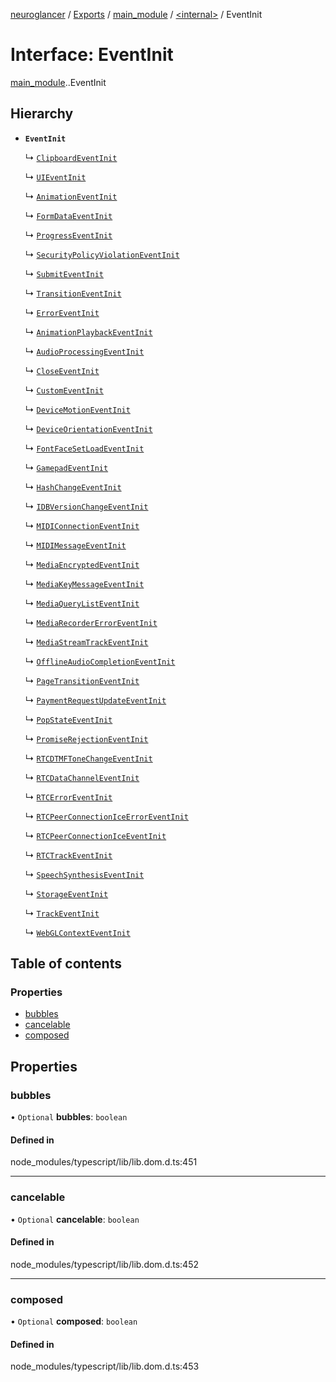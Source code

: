 [neuroglancer](../README.md) / [Exports](../modules.md) / [main\_module](../modules/main_module.md) / [<internal\>](../modules/main_module._internal_.md) / EventInit

# Interface: EventInit

[main_module](../modules/main_module.md).[<internal>](../modules/main_module._internal_.md).EventInit

## Hierarchy

- **`EventInit`**

  ↳ [`ClipboardEventInit`](main_module._internal_.ClipboardEventInit.md)

  ↳ [`UIEventInit`](main_module._internal_.UIEventInit.md)

  ↳ [`AnimationEventInit`](main_module._internal_.AnimationEventInit.md)

  ↳ [`FormDataEventInit`](main_module._internal_.FormDataEventInit.md)

  ↳ [`ProgressEventInit`](main_module._internal_.ProgressEventInit.md)

  ↳ [`SecurityPolicyViolationEventInit`](main_module._internal_.SecurityPolicyViolationEventInit.md)

  ↳ [`SubmitEventInit`](main_module._internal_.SubmitEventInit.md)

  ↳ [`TransitionEventInit`](main_module._internal_.TransitionEventInit.md)

  ↳ [`ErrorEventInit`](main_module._internal_.ErrorEventInit.md)

  ↳ [`AnimationPlaybackEventInit`](main_module._internal_.AnimationPlaybackEventInit.md)

  ↳ [`AudioProcessingEventInit`](main_module._internal_.AudioProcessingEventInit.md)

  ↳ [`CloseEventInit`](main_module._internal_.CloseEventInit.md)

  ↳ [`CustomEventInit`](main_module._internal_.CustomEventInit.md)

  ↳ [`DeviceMotionEventInit`](main_module._internal_.DeviceMotionEventInit.md)

  ↳ [`DeviceOrientationEventInit`](main_module._internal_.DeviceOrientationEventInit.md)

  ↳ [`FontFaceSetLoadEventInit`](main_module._internal_.FontFaceSetLoadEventInit.md)

  ↳ [`GamepadEventInit`](main_module._internal_.GamepadEventInit.md)

  ↳ [`HashChangeEventInit`](main_module._internal_.HashChangeEventInit.md)

  ↳ [`IDBVersionChangeEventInit`](main_module._internal_.IDBVersionChangeEventInit.md)

  ↳ [`MIDIConnectionEventInit`](main_module._internal_.MIDIConnectionEventInit.md)

  ↳ [`MIDIMessageEventInit`](main_module._internal_.MIDIMessageEventInit.md)

  ↳ [`MediaEncryptedEventInit`](main_module._internal_.MediaEncryptedEventInit.md)

  ↳ [`MediaKeyMessageEventInit`](main_module._internal_.MediaKeyMessageEventInit.md)

  ↳ [`MediaQueryListEventInit`](main_module._internal_.MediaQueryListEventInit.md)

  ↳ [`MediaRecorderErrorEventInit`](main_module._internal_.MediaRecorderErrorEventInit.md)

  ↳ [`MediaStreamTrackEventInit`](main_module._internal_.MediaStreamTrackEventInit.md)

  ↳ [`OfflineAudioCompletionEventInit`](main_module._internal_.OfflineAudioCompletionEventInit.md)

  ↳ [`PageTransitionEventInit`](main_module._internal_.PageTransitionEventInit.md)

  ↳ [`PaymentRequestUpdateEventInit`](main_module._internal_.PaymentRequestUpdateEventInit.md)

  ↳ [`PopStateEventInit`](main_module._internal_.PopStateEventInit.md)

  ↳ [`PromiseRejectionEventInit`](main_module._internal_.PromiseRejectionEventInit.md)

  ↳ [`RTCDTMFToneChangeEventInit`](main_module._internal_.RTCDTMFToneChangeEventInit.md)

  ↳ [`RTCDataChannelEventInit`](main_module._internal_.RTCDataChannelEventInit.md)

  ↳ [`RTCErrorEventInit`](main_module._internal_.RTCErrorEventInit.md)

  ↳ [`RTCPeerConnectionIceErrorEventInit`](main_module._internal_.RTCPeerConnectionIceErrorEventInit.md)

  ↳ [`RTCPeerConnectionIceEventInit`](main_module._internal_.RTCPeerConnectionIceEventInit.md)

  ↳ [`RTCTrackEventInit`](main_module._internal_.RTCTrackEventInit.md)

  ↳ [`SpeechSynthesisEventInit`](main_module._internal_.SpeechSynthesisEventInit.md)

  ↳ [`StorageEventInit`](main_module._internal_.StorageEventInit.md)

  ↳ [`TrackEventInit`](main_module._internal_.TrackEventInit.md)

  ↳ [`WebGLContextEventInit`](main_module._internal_.WebGLContextEventInit.md)

## Table of contents

### Properties

- [bubbles](main_module._internal_.EventInit.md#bubbles)
- [cancelable](main_module._internal_.EventInit.md#cancelable)
- [composed](main_module._internal_.EventInit.md#composed)

## Properties

### bubbles

• `Optional` **bubbles**: `boolean`

#### Defined in

node_modules/typescript/lib/lib.dom.d.ts:451

___

### cancelable

• `Optional` **cancelable**: `boolean`

#### Defined in

node_modules/typescript/lib/lib.dom.d.ts:452

___

### composed

• `Optional` **composed**: `boolean`

#### Defined in

node_modules/typescript/lib/lib.dom.d.ts:453
